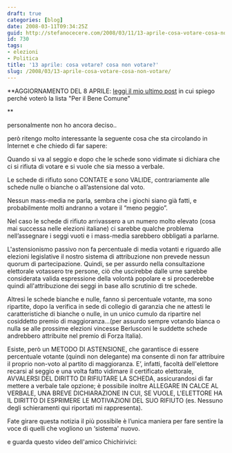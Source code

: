```yaml
---
draft: true
categories: [blog]
date: 2008-03-11T09:34:25Z
guid: http://stefanocecere.com/2008/03/11/13-aprile-cosa-votare-cosa-non-votare/
id: 730
tags:
- elezioni
- Politica
title: '13 aprile: cosa votare? cosa non votare?'
slug: /2008/03/13-aprile-cosa-votare-cosa-non-votare/
---
```


**AGGIORNAMENTO DEL 8 APRILE: [leggi il mio ultimo post](http://stefanocecere.com/2008/04/08/cosa-votare-ecco-la-mia-dichiarazione-di-voto/) in cui spiego perché voterò la lista "Per il Bene Comune"
  
** 

personalmente non ho ancora deciso..
  
però ritengo molto interessante la seguente cosa che sta circolando in Internet e che chiedo di far sapere:

Quando si va al seggio e dopo che le schede sono vidimate si dichiara che ci si rifiuta di votare e si vuole che sia messo a verbale.
  
Le schede di rifiuto sono CONTATE e sono VALIDE, contrariamente alle schede nulle o bianche o all’astensione dal voto.
  
Nessun mass-media ne parla, sembra che i giochi siano già fatti, e probabilmente molti andranno a votare il “meno peggio”.
  
Nel caso le schede di rifiuto arrivassero a un numero molto elevato (cosa mai successa nelle elezioni italiane) ci sarebbe qualche problema nell’assegnare i seggi vuoti e i mass-media sarebbero obbligati a parlarne.
  
L'astensionismo passivo non fa percentuale di media votanti e riguardo alle elezioni legislative il nostro sistema di attribuzione non prevede nessun quorum di partecipazione. Quindi, se per assurdo nella consultazione elettorale votassero tre persone, ciò che uscirebbe dalle urne sarebbe considerata valida espressione della volontà popolare e si procederebbe quindi all'attribuzione dei seggi in base allo scrutinio di tre schede.
  
Altresì le schede bianche e nulle, fanno sì percentuale votante, ma sono ripartite, dopo la verifica in sede di collegio di garanzia che ne attesti le caratteristiche di bianche o nulle, in un unico cumulo da ripartire nel cosiddetto premio di maggioranza…(per assurdo sempre votando bianca o nulla se alle prossime elezioni vincesse Berlusconi le suddette schede andrebbero attribuite nel premio di Forza Italia).
  
Esiste, però un METODO DI ASTENSIONE, che garantisce di essere percentuale votante (quindi non delegante) ma consente di non far attribuire il proprio non-voto al partito di maggioranza. E’, infatti, facoltà dell'elettore recarsi al seggio e una volta fatto vidimare il certificato elettorale, AVVALERSI DEL DIRITTO DI RIFIUTARE LA SCHEDA, assicurandosi di far mettere a verbale tale opzione; è possibile inoltre ALLEGARE IN CALCE AL VERBALE, UNA BREVE DICHIARAZIONE IN CUI, SE VUOLE, L'ELETTORE HA IL DIRITTO DI ESPRIMERE LE MOTIVAZIONI DEL SUO RIFIUTO (es. Nessuno degli schieramenti qui riportati mi rappresenta).

Fate girare questa notizia il più possibile è l’unica maniera per fare sentire la voce di quelli che vogliono un &#8216;sistema' nuovo.

e guarda questo video dell'amico Chichirivici: